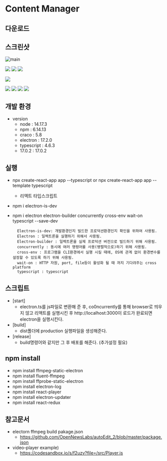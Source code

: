 # Content Manager

## 다운로드


## 스크린샷
![main](https://user-images.githubusercontent.com/102360897/184477107-6769a937-5cdb-4906-8aa2-ef29e6a4c4c9.png)

![](https://user-images.githubusercontent.com/102360897/184477100-0a7908d6-6f51-4127-b6f1-9b28e3f08c40.png)
![](https://user-images.githubusercontent.com/102360897/184477083-6c02d27d-aac4-4ea1-9009-450d67894a8c.png)
![](https://user-images.githubusercontent.com/102360897/184477103-9c7e3d8a-5a1c-4b74-8578-723f78b9649a.png)


![](https://user-images.githubusercontent.com/102360897/184477098-55b66e2a-119f-4c95-b5ef-ec25c0e709a7.png)

![](https://user-images.githubusercontent.com/102360897/184477091-162cda17-07f2-48c4-bc56-d9e690647fb0.png)
![](https://user-images.githubusercontent.com/102360897/184477108-fb649eb3-5d70-4ecb-b2a7-49843dce1bb8.png)
![](https://user-images.githubusercontent.com/102360897/184477110-daebdcf1-b7d7-46a0-b0f9-c97e60e56804.png)
![](https://user-images.githubusercontent.com/102360897/184477111-add5ebee-3edc-4011-a97d-d9121d94765f.png)

## 개발 환경
- version
    - node : 14.17.3
    - npm : 6.14.13
    - craco : 5.8
    - electron : 17.2.0
    - typescript : 4.6.3
    - 17.0.2 : 17.0.2

## 실행
- npx create-react-app app --typescript or npx create-react-app app --template typescript
	- 리액트 타입스크립트 
- npm i electron-is-dev
- npm i electron electron-builder concurrently cross-env wait-on typescript --save-dev


		Electron-is-dev: 개발환경인지 빌드한 프로덕션환경인지 확인을 위하여 사용됨.
		Electron : 일렉트론을 실행하기 위해서 사용됨.
		Electron-builder : 일렉트론을 실제 프로덕션 버전으로 빌드하기 위해 사용됨.
		concurrently : 동시에 여러 명령어를 사용(병렬적으로)하기 위해 사용됨.
		cross-env : 프로그램을 CLI환경에서 실행 시킬 때에, OS에 관계 없이 환경변수를 설정할 수 있도록 하기 위해 사용됨.
		wait-on : HTTP 자원, port, file등이 활성화 될 때 까지 기다려주는 cross platform
		typescript : typescript






## 스크립트
- [start] 
	- electron.ts를 js파일로 변환해 준 후, co0ncurrently를 통해 browser로 띄우지 않고 리액트를 실행시킨 후 http://localhost:3000이 로드가 완료되면 electron을 실행시킨다.
- [build] 
	- dist폴더에 production 실행파일을 생성해준다.
- [release]
	- build명령어와 같지만 그 후 배포를 해준다. (추가설정 필요)
	

## npm install
- npm install ffmpeg-static-electron
- npm install fluent-ffmpeg
- npm install ffprobe-static-electron
- npm install electron-log
- npm install react-player
- npm install electron-updater
- npm install react-redux

## 참고문서
- electorn ffmpeg build pakage.json
	- https://github.com/OpenNewsLabs/autoEdit_2/blob/master/package.json
- video-player example)
	- https://codesandbox.io/s/f2uzv?file=/src/Player.js



